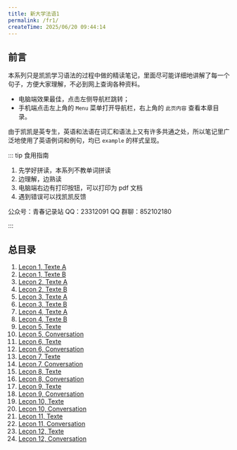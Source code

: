```yaml
---
title: 新大学法语1
permalink: /fr1/
createTime: 2025/06/20 09:44:14
---
```


## 前言

本系列只是凯凯学习语法的过程中做的精读笔记，里面尽可能详细地讲解了每一个句子，方便大家理解，不必到网上查询各种资料。

- 电脑端效果最佳，点击左侧导航栏跳转；
- 手机端点击左上角的 `Menu` 菜单打开导航栏，右上角的 `此页内容` 查看本章目录。

由于凯凯是英专生，英语和法语在词汇和语法上又有许多共通之处，所以笔记里广泛地使用了英语例词和例句，均已 `example` 的样式呈现。

::: tip 食用指南

1. 先学好拼读，本系列不教单词拼读
2. 边理解，边熟读
3. 电脑端右边有打印按钮，可以打印为 pdf 文档
4. 遇到错误可以找凯凯反馈

公众号：青春记录站
QQ：23312091
QQ 群聊：852102180

:::

## 总目录

1. [Leçon 1, Texte A](/french/fr1/1a/)
2. [Leçon 1, Texte B](/french/fr1/1b/)
3. [Leçon 2, Texte A](/french/fr1/2a/)
4. [Leçon 2, Texte B](/french/fr1/2b/)
5. [Leçon 3, Texte A](/french/fr1/3a/)
6. [Leçon 3, Texte B](/french/fr1/3b/)
7. [Leçon 4, Texte A](/french/fr1/4a/)
8. [Leçon 4, Texte B](/french/fr1/4b/)
9. [Leçon 5, Texte](/french/fr1/5a/)
10. [Leçon 5, Conversation](/french/fr1/5b/)
11. [Leçon 6, Texte](/french/fr1/6a/)
12. [Leçon 6, Conversation](/french/fr1/6b/)
13. [Leçon 7, Texte](/french/fr1/7a/)
14. [Leçon 7, Conversation](/french/fr1/7b/)
15. [Leçon 8, Texte](/french/fr1/8a/)
16. [Leçon 8, Conversation](/french/fr1/8b/)
17. [Leçon 9, Texte](/french/fr1/9a/)
18. [Leçon 9, Conversation](/french/fr1/9b/)
19. [Leçon 10, Texte](/french/fr1/10a/)
20. [Leçon 10, Conversation](/french/fr1/10b/)
21. [Leçon 11, Texte](/french/fr1/11a/)
22. [Leçon 11, Conversation](/french/fr1/11b/)
23. [Leçon 12, Texte](/french/fr1/12a/)
24. [Leçon 12, Conversation](/french/fr1/12b/)
